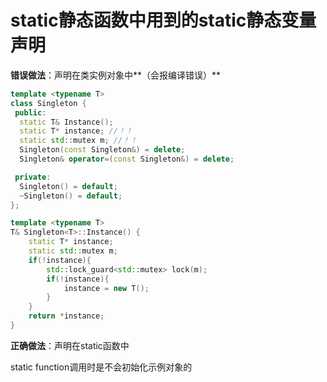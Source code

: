 # static静态函数中用到的static静态变量声明

**错误做法**：声明在类实例对象中**（会报编译错误）**

```cpp
template <typename T>
class Singleton {
 public:
  static T& Instance();
  static T* instance; //！！
  static std::mutex m; //！！
  Singleton(const Singleton&) = delete;
  Singleton& operator=(const Singleton&) = delete;

 private:
  Singleton() = default;
  ~Singleton() = default;
};

template <typename T>
T& Singleton<T>::Instance() {
    static T* instance;
    static std::mutex m;
    if(!instance){
        std::lock_guard<std::mutex> lock(m);
        if(!instance){
            instance = new T();
        }
    }
    return *instance;
}
```

**正确做法**：声明在static函数中

static function调用时是不会初始化示例对象的

